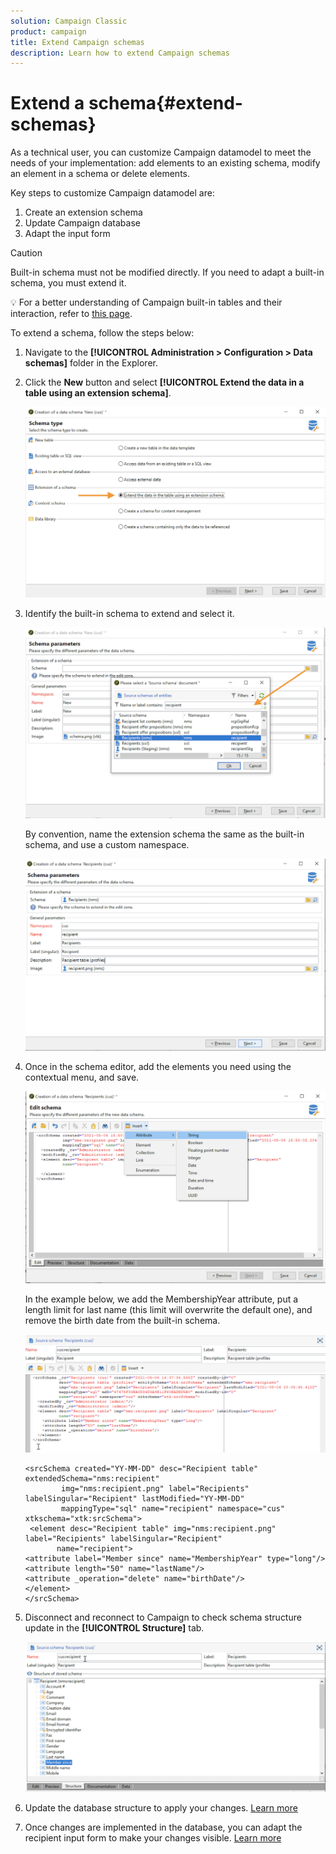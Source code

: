 ```yaml
---
solution: Campaign Classic
product: campaign
title: Extend Campaign schemas
description: Learn how to extend Campaign schemas
---
```

# Extend a schema{#extend-schemas}

As a technical user, you can customize Campaign datamodel to meet the needs of your implementation: add elements to an existing schema, modify an element in a schema or delete elements.

Key steps to customize Campaign datamodel are:

1. Create an extension schema
1. Update Campaign database
1. Adapt the input form

>[!CAUTION]
>Built-in schema must not be modified directly. If you need to adapt a built-in schema, you must extend it.

:bulb: For a better understanding of Campaign built-in tables and their interaction, refer to [this page](datamodel.md).

To extend a schema, follow the steps below:

1. Navigate to the **[!UICONTROL Administration > Configuration > Data schemas]** folder in the Explorer.
1. Click the **New** button and select **[!UICONTROL Extend the data in a table using an extension schema]**.

    ![](assets/extend-schema-option.png)

1. Identify the built-in schema to extend and select it.

    ![](assets/extend-schema-select.png)

    By convention, name the extension schema the same as the built-in schema, and use a custom namespace.

    ![](assets/extend-schema-validate.png)

1. Once in the schema editor, add the elements you need using the contextual menu, and save.

    ![](assets/extend-schema-edit.png)

    In the example below, we add the MembershipYear attribute, put a length limit for last name (this limit will overwrite the default one), and remove the birth date from the built-in schema.

    ![](assets/extend-schema-sample.png)
    
    ```
    <srcSchema created="YY-MM-DD" desc="Recipient table" extendedSchema="nms:recipient"
            img="nms:recipient.png" label="Recipients" labelSingular="Recipient" lastModified="YY-MM-DD"
            mappingType="sql" name="recipient" namespace="cus" xtkschema="xtk:srcSchema">
     <element desc="Recipient table" img="nms:recipient.png" label="Recipients" labelSingular="Recipient"
           name="recipient">
    <attribute label="Member since" name="MembershipYear" type="long"/>
    <attribute length="50" name="lastName"/>
    <attribute _operation="delete" name="birthDate"/>
    </element>
    </srcSchema>
    ```
1. Disconnect and reconnect to Campaign to check schema structure update in the **[!UICONTROL Structure]** tab.

    ![](assets/extend-schema-structure.png)

1. Update the database structure to apply your changes. [Learn more](update-database-structure.md)

1. Once changes are implemented in the database, you can adapt the recipient input form to make your changes visible. [Learn more](forms.md)
